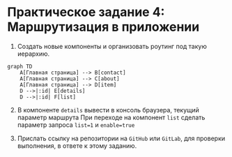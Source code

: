 # Практическое задание 4: Маршрутизация в приложении

1. Создать новые компоненты и организовать роутинг под такую иерархию.

```mermaid
graph TD
    A[Главная страница] --> B[contact]
    A[Главная страница] --> C[about]
    A[Главная страница] --> D[item]
    D -->|:id| E[details]
    D -->|:id| F[list]
```

2. В компоненте `details` вывести в консоль браузера, текущий параметр маршрута
При переходе на компонент `list` сделать параметр запроса `list=1` и `enable=true`

3. Прислать ссылку на репозитории на `GitHub` или `GitLab`, для проверки выполнения, в ответе к этому заданию.
